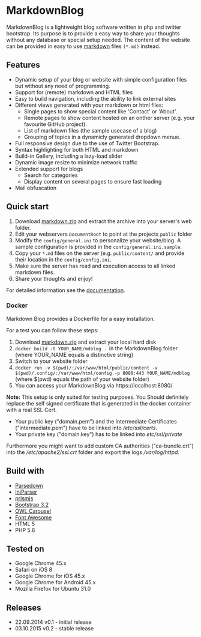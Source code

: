 # MarkdownBlog

MarkdownBlog is a lightweight blog software written in php and twitter bootstrap. Its purpose is to provide a easy way to share your thoughts without any database or special setup needed.
The content of the website can be provided in easy to use [markdown](http://de.wikipedia.org/wiki/Markdown) files `(*.md)` instead. 

## Features
- Dynamic setup of your blog or website with simple configuration files but without any need of programming.
- Support for (remote) markdown and HTML files
- Easy to build navigation, including the ability to link external sites
- Different views generated with your markdown or html files:
  - Single pages to show special content like 'Contact' or 'About'.
  - Remote pages to show content hosted on an onther server (e.g. your favourite GitHub project).
  - List of markdown files (the sample usecase of a blog)
  - Grouping of topics in a dynamicly generated dropdown menue.
- Full responsive design due to the use of Twitter Bootstrap.
- Syntax highlighting for both HTML and markdown
- Build-in Gallery, including a lazy-load slider
- Dynamic image resize to minimize network traffic
- Extended support for blogs
  - Search for categories
  - Display content on several pages to ensure fast loading
- Mail obfuscation

## Quick start

1. Download [markdown.zip](https://github.com/phgamper/markdown_blog/releases) and extract the archive into your server's web folder. 
2. Edit your webservers `DocumentRoot` to point at the projects `public` folder
3. Modify the `config/general.ini` to personalize your website/blog. A sample configuration is provided in the `config/general.ini.sample`.
4. Copy your `*.md` files on the server (e.g. `public/content/` and provide their location in the `config/config.ini`. 
5. Make sure the server has read and execution access to all linked markdown files.
6. Share your thoughts and enjoy!

For detailed information see the [documentation](https://github.com/phgamper/markdown_blog/blob/master/doc.md).

### Docker

Markdown Blog provides a Dockerfile for a easy installation. 

For a test you can follow these steps: 

1. Download [markdown.zip](https://github.com/phgamper/markdown_blog/releases) and extract your local hard disk
2. `docker build -t YOUR_NAME/mdblog . `in the MarkdownBlog folder (where YOUR_NAME equals a distinctive string)
3. Switch to your website folder 
4. `docker run -v $(pwd)/:/var/www/html/public/content -v $(pwd)/.config/:/var/www/html/config -p 8080:443 YOUR_NAME/mdblog` (where $(pwd) equals the path of your website folder)
5. You can access your MarkdownBlog via https://localhost:8080/

__Note:__ This setup is only suited for testing purposes. You Should definitely replace the self signed certificate that is generated in the docker container with a real SSL Cert.
- Your public key ("domain.pem") and the intermediate Certificates ("intermediate.pem") have to be linked into _/etc/ssl/certs_.
- Your private key ("domain.key") has to be linked into _etc/ssl/private_

Furthermore you might want to add custom CA authorities ("ca-bundle.crt") into the _/etc/apache2/ssl.crt_ folder and export the logs _/var/log/httpd_.

## Build with

- [Parsedown](http://parsedown.org)
- [IniParser](https://github.com/austinhyde/IniParser)
- [prismjs](http://prismjs.com/index.html)
- [Bootstrap 3.2](http://getbootstrap.com)
- [OWL Carousel](http://owlgraphic.com/owlcarousel/)
- [Font Awesome](https://fortawesome.github.io/Font-Awesome/)
- HTML 5
- PHP 5.6

## Tested on

- Google Chrome 45.x
- Safari on iOS 8
- Google Chrome for iOS 45.x
- Google Chrome for Android 45.x
- Mozilla Firefox for Ubuntu 31.0

## Releases

- 22.09.2014  v0.1 - initial release
- 03.10.2015  v0.2 - stable release
